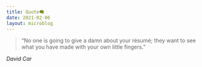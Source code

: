 ```yaml
---
title: Quote🗨️
date: 2021-02-06
layout: microblog
---
```


> “No one is going to give a damn about your résumé; they want to see what you have made with your own little fingers.” 

*David Car*

